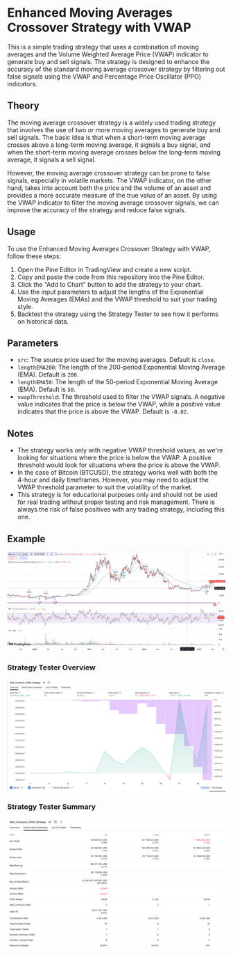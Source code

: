# Enhanced Moving Averages Crossover Strategy with VWAP

This is a simple trading strategy that uses a combination of moving averages and the Volume Weighted Average Price (VWAP) indicator to generate buy and sell signals. The strategy is designed to enhance the accuracy of the standard moving average crossover strategy by filtering out false signals using the VWAP and Percentage Price Oscillator (PPO) indicators.

## Theory

The moving average crossover strategy is a widely used trading strategy that involves the use of two or more moving averages to generate buy and sell signals. The basic idea is that when a short-term moving average crosses above a long-term moving average, it signals a buy signal, and when the short-term moving average crosses below the long-term moving average, it signals a sell signal.

However, the moving average crossover strategy can be prone to false signals, especially in volatile markets. The VWAP indicator, on the other hand, takes into account both the price and the volume of an asset and provides a more accurate measure of the true value of an asset. By using the VWAP indicator to filter the moving average crossover signals, we can improve the accuracy of the strategy and reduce false signals.

## Usage

To use the Enhanced Moving Averages Crossover Strategy with VWAP, follow these steps:

1. Open the Pine Editor in TradingView and create a new script.
2. Copy and paste the code from this repository into the Pine Editor.
3. Click the "Add to Chart" button to add the strategy to your chart.
4. Use the input parameters to adjust the lengths of the Exponential Moving Averages (EMAs) and the VWAP threshold to suit your trading style.
5. Backtest the strategy using the Strategy Tester to see how it performs on historical data.

## Parameters

- `src`: The source price used for the moving averages. Default is `close`.
- `lengthEMA200`: The length of the 200-period Exponential Moving Average (EMA). Default is `200`.
- `lengthEMA50`: The length of the 50-period Exponential Moving Average (EMA). Default is `50`.
- `vwapThreshold`: The threshold used to filter the VWAP signals. A negative value indicates that the price is below the VWAP, while a positive value indicates that the price is above the VWAP. Default is `-0.02`.

## Notes

- The strategy works only with negative VWAP threshold values, as we're looking for situations where the price is below the VWAP. A positive threshold would look for situations where the price is above the VWAP.
- In the case of Bitcoin (BTCUSD), the strategy works well with both the 4-hour and daily timeframes. However, you may need to adjust the VWAP threshold parameter to suit the volatility of the market.
- This strategy is for educational purposes only and should not be used for real trading without proper testing and risk management. There is always the risk of false positives with any trading strategy, including this one.

## Example

![Signal Example](example_signal.png)

### Strategy Tester Overview

![Strategy Tester Overview](example_tester_overview.png)

### Strategy Tester Summary

![Strategy Tester Summary](example_tester_summary.png)
